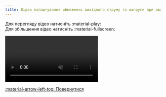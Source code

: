 ```yaml
---
title: Відео налаштування обмеженнь вихідного струму та напруги при аварії
--- 
```


Для перегляду відео натисніть :material-play:   
Для збільшення відео натисніть :material-fullscreen:   

<video controls disablepictureinpicture muted>
  <source src="../assets/video/limits.mp4" type="video/mp4" />Тег video не підтримується вашим браузером.<a href="../assets/video/limits.mp4">Скачати відео.</a>
</video>

[:material-arrow-left-top: Повернутися](../web-interface/#settings-limits)